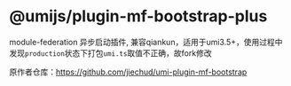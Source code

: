 # @umijs/plugin-mf-bootstrap-plus

module-federation 异步启动插件,
兼容qiankun，适用于umi3.5+，使用过程中发现`production`状态下打包`umi.ts`取值不正确，故fork修改

原作者仓库：https://github.com/jiechud/umi-plugin-mf-bootstrap

